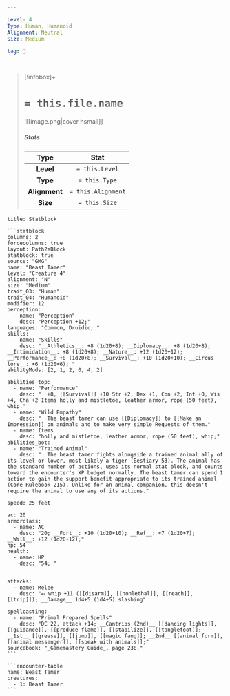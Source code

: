 ```yaml
---

Level: 4
Type: Human, Humanoid
Alignment: Neutral
Size: Medium

tag: 👹

---
```


> [!infobox]+
> #  `= this.file.name`
> ![[image.png|cover hsmall]]
> ##### Stats
> Type | Stat |
> :---:|:---:|
> **Level** | `= this.Level` |
> **Type** | `= this.Type` |
> **Alignment** | `= this.Alignment` |
> **Size** | `= this.Size` |



````ad-info
title: Statblock

```statblock
columns: 2
forcecolumns: true
layout: Path2eBlock
statblock: true
source: "GMG"
name: "Beast Tamer"
level: "Creature 4"
alignment: "N"
size: "Medium"
trait_03: "Human"
trait_04: "Humanoid"
modifier: 12
perception:
  - name: "Perception"
    desc: "Perception +12;"
languages: "Common, Druidic; "
skills:
  - name: "Skills"
    desc: "__Athletics__: +8 (1d20+8); __Diplomacy__: +8 (1d20+8); __Intimidation__: +8 (1d20+8); __Nature__: +12 (1d20+12); __Performance__: +8 (1d20+8); __Survival__: +10 (1d20+10); __Circus lore__: +6 (1d20+6); "
abilityMods: [2, 1, 2, 0, 4, 2]

abilities_top:
  - name: "Performance"
    desc: "  +8, [[Survival]] +10 Str +2, Dex +1, Con +2, Int +0, Wis +4, Cha +2 Items holly and mistletoe, leather armor, rope (50 feet), whip."
  - name: "Wild Empathy"
    desc: "  The beast tamer can use [[Diplomacy]] to [[Make an Impression]] on animals and to make very simple Requests of them."
  - name: Items
    desc: "holly and mistletoe, leather armor, rope (50 feet), whip;"
abilities_bot:
  - name: "Trained Animal"
    desc: "  The beast tamer fights alongside a trained animal ally of its level or lower, most likely a tiger (Bestiary 53). The animal has the standard number of actions, uses its normal stat block, and counts toward the encounter's XP budget normally. The beast tamer can spend 1 action to gain the support benefit appropriate to its trained animal (Core Rulebook 215). Unlike for an animal companion, this doesn't require the animal to use any of its actions."

speed: 25 feet

ac: 20
armorclass:
  - name: AC
    desc: "20; __Fort__: +10 (1d20+10); __Ref__: +7 (1d20+7); __Will__: +12 (1d20+12);"
hp: 54
health:
  - name: HP
    desc: "54; "


attacks:
  - name: Melee
    desc: "⬻ whip +11 ([[disarm]], [[nonlethal]], [[reach]], [[trip]]); __Damage__ 1d4+5 (1d4+5) slashing"

spellcasting:
  - name: "Primal Prepared Spells"
    desc: "DC 22, attack +14; __Cantrips (2nd)__ [[dancing lights]], [[guidance]], [[produce flame]], [[stabilize]], [[tanglefoot]]; __1st__ [[grease]], [[jump]], [[magic fang]]; __2nd__ [[animal form]], [[animal messenger]], [[speak with animals]];"
sourcebook: "_Gamemastery Guide_, page 238."
```

```encounter-table
name: Beast Tamer
creatures:
  - 1: Beast Tamer
```

````


